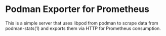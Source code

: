 # Podman Exporter for Prometheus

This is a simple server that uses libpod from podman to scrape data from podman-stats(1) and exports them via HTTP for Prometheus consumption.
